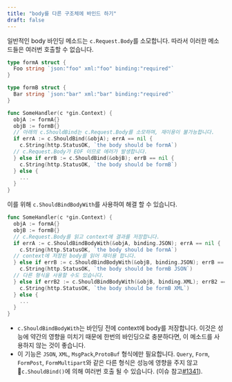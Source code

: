 ```yaml
---
title: "body를 다른 구조체에 바인드 하기"
draft: false
---
```


일반적인 body 바인딩 메소드는 `c.Request.Body`를 소모합니다.
따라서 이러한 메소드들은 여러번 호출할 수 없습니다.

```go
type formA struct {
  Foo string `json:"foo" xml:"foo" binding:"required"`
}

type formB struct {
  Bar string `json:"bar" xml:"bar" binding:"required"`
}

func SomeHandler(c *gin.Context) {
  objA := formA{}
  objB := formB{}
  // 아래의 c.ShouldBind는 c.Request.Body를 소모하며, 재이용이 불가능합니다.
  if errA := c.ShouldBind(&objA); errA == nil {
    c.String(http.StatusOK, `the body should be formA`)
  // c.Request.Body가 EOF 이므로 에러가 발생합니다.
  } else if errB := c.ShouldBind(&objB); errB == nil {
    c.String(http.StatusOK, `the body should be formB`)
  } else {
    ...
  }
}
```

이를 위해 `c.ShouldBindBodyWith`를 사용하여 해결 할 수 있습니다.

```go
func SomeHandler(c *gin.Context) {
  objA := formA{}
  objB := formB{}
  // c.Request.Body를 읽고 context에 결과를 저장합니다.
  if errA := c.ShouldBindBodyWith(&objA, binding.JSON); errA == nil {
    c.String(http.StatusOK, `the body should be formA`)
  // context에 저장된 body를 읽어 재이용 합니다.
  } else if errB := c.ShouldBindBodyWith(&objB, binding.JSON); errB == nil {
    c.String(http.StatusOK, `the body should be formB JSON`)
  // 다른 형식을 사용할 수도 있습니다.
  } else if errB2 := c.ShouldBindBodyWith(&objB, binding.XML); errB2 == nil {
    c.String(http.StatusOK, `the body should be formB XML`)
  } else {
    ...
  }
}
```

* `c.ShouldBindBodyWith`는 바인딩 전에 context에 body를 저장합니다. 이것은 성능에 약간의
영향을 미치기 때문에 한번의 바인딩으로 충분하다면, 이 메소드를 사용하지 않는 것이 좋습니다.
* 이 기능은 `JSON`, `XML`, `MsgPack`,`ProtoBuf` 형식에만 필요합니다.
`Query`, `Form`, `FormPost`, `FormMultipart`와 같은 다른 형식은 성능에 영향을 주지 않고
`c.ShouldBind()`에 의해 여러번 호출 될 수 있습니다. (이슈 참고[#1341](https://github.com/gin-gonic/gin/pull/1341)).

